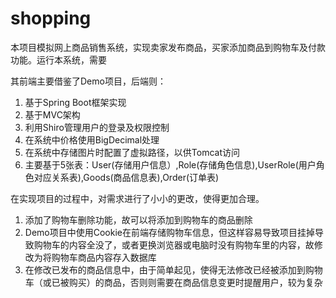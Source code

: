 # shopping




本项目模拟网上商品销售系统，实现卖家发布商品，买家添加商品到购物车及付款功能。运行本系统，需要

其前端主要借鉴了Demo项目，后端则：
1. 基于Spring Boot框架实现
2. 基于MVC架构
3. 利用Shiro管理用户的登录及权限控制
4. 在系统中价格使用BigDecimal处理
5. 在系统中存储图片时配置了虚拟路径，以供Tomcat访问
6. 主要基于5张表：User(存储用户信息）,Role(存储角色信息),UserRole(用户角色对应关系表),Goods(商品信息表),Order(订单表)

在实现项目的过程中，对需求进行了小小的更改，使得更加合理。
1. 添加了购物车删除功能，故可以将添加到购物车的商品删除
2. Demo项目中使用Cookie在前端存储购物车信息，但这样容易导致项目挂掉导致购物车的内容全没了，或者更换浏览器或电脑时没有购物车里的内容，故修改为将购物车商品内容存入数据库
3. 在修改已发布的商品信息中，由于简单起见，使得无法修改已经被添加到购物车（或已被购买）的商品，否则则需要在商品信息变更时提醒用户，较为复杂
